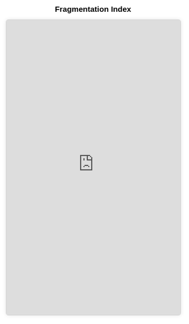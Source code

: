 
<html lang="en">
<head>
  <meta charset="UTF-8">
  <meta name="viewport" content="width=device-width, initial-scale=1.0">
  <style>
    html, body {
      margin: 0;
      padding: 0;
      background-color: white;
      color: black;
      font-family: sans-serif;
    }

    .header {
      padding: 2rem 1rem;
      text-align: center;
      font-size: 1.75rem;
      font-weight: bold;
    }

    section {
      max-width: 960px;
      margin: 0 auto;
      padding: 2rem 1rem;
    }

    h2 {
      text-align: center;
      margin-bottom: 1rem;
    }

    .iframe-fixed {
      width: 100%;
      height: 800px; /* Fixed height to eliminate scrollbars */
      border: 1px solid #ccc;
      border-radius: 6px;
      box-shadow: 0 0 12px rgba(0,0,0,0.1);
    }

    @media screen and (max-width: 768px) {
      .iframe-fixed {
        height: 600px; /* Shorter on small devices */
      }
    }
  </style>
</head>
<body>


  <section>
    <h2>Fragmentation Index</h2>
    <iframe
      class="iframe-fixed"
      src="https://lookerstudio.google.com/embed/reporting/0ca24dc7-dfc7-4018-96f4-7d57b129a872/page/gN8HF"
      allowfullscreen>
    </iframe>
  </section>



</body>
</html>


